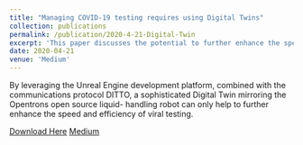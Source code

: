 ```yaml
---
title: "Managing COVID-19 testing requires using Digital Twins"
collection: publications
permalink: /publication/2020-4-21-Digital-Twin
excerpt: 'This paper discusses the potential to further enhance the speed and efficiency of clinical COVID-19 tests and quality assurance procedures through the application of Digital Twin modeling.'
date: 2020-04-21
venue: 'Medium'
---
```

By leveraging the Unreal Engine development platform, combined with the communications
protocol DITTO, a sophisticated Digital Twin mirroring the Opentrons open source liquid-
handling robot can only help to further enhance the speed and efficiency of viral testing.

[Download Here](https://ZachSullivan.github.io/files/Managing-COVID-19.pdf)
[Medium](https://medium.com/@zach.r.sullivan/managing-covid-19-testing-requires-using-digital-twins-2162857203d7)
